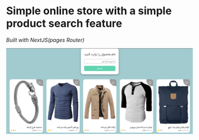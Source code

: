 # Simple online store with a simple product search feature
*Built with NextJS(pages Router)*


![](images/proj.png)

